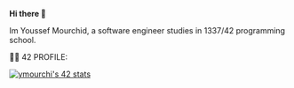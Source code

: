 <b>Hi there 👋</b>


Im Youssef Mourchid, a software engineer studies in 1337/42 programming school.


🧑‍🎓 42 PROFILE:

[![ymourchi's 42 stats](https://badge42.vercel.app/api/v2/clk07avui004008ky5jenrwmr/stats?cursusId=21&coalitionId=78)](https://github.com/JaeSeoKim/badge42)
